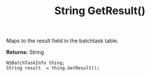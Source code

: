 ﻿---
uid: crmscript_ref_NSBatchTaskInfo_GetResult
title: String GetResult()
intellisense: NSBatchTaskInfo.GetResult
keywords: NSBatchTaskInfo, GetResult
so.topic: reference
---

Maps to the result field in the batchtask table.

**Returns:** String


```crmscript
NSBatchTaskInfo thing;
String result  = thing.GetResult();
```


